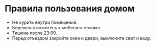 # Правила пользования домом

- Не курить внутри помещений.
- Бережно относитесь к мебели и технике.
- Тишина после 23:00.
- Перед отъездом закройте окна и двери, выключите свет и воду.

